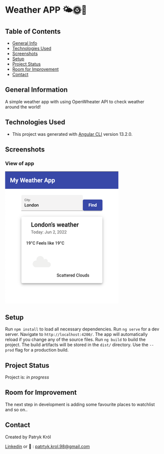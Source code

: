 # Weather APP 🌤🌞🌈
## Table of Contents
* [General Info](#general-information)
* [Technologies Used](#technologies-used)
* [Screenshots](#screenshots)
* [Setup](#setup)
* [Project Status](#project-status)
* [Room for Improvement](#room-for-improvement)
* [Contact](#contact)

## General Information
A simple weather app with using OpenWheater API to check weather around the world!

## Technologies Used
- This project was generated with [Angular CLI](https://github.com/angular/angular-cli) version 13.2.0.

## Screenshots
### View of app
![Example screenshot](./img/screenshot.png)

## Setup
Run `npm install` to load all necessary dependencies.
Run `ng serve` for a dev server. Navigate to `http://localhost:4200/`. The app will automatically reload if you change any of the source files.
Run `ng build` to build the project. The build artifacts will be stored in the `dist/` directory. Use the `--prod` flag for a production build.

## Project Status
Project is: _in progress_ 

## Room for Improvement
The next step in development is adding some favourite places to watchlist 
and so on..

## Contact
Created by Patryk Król

[Linkedin](https://www.linkedin.com/in/patryk-krol/) or 📧 : patrtyk.krol.98@gmail.com 
